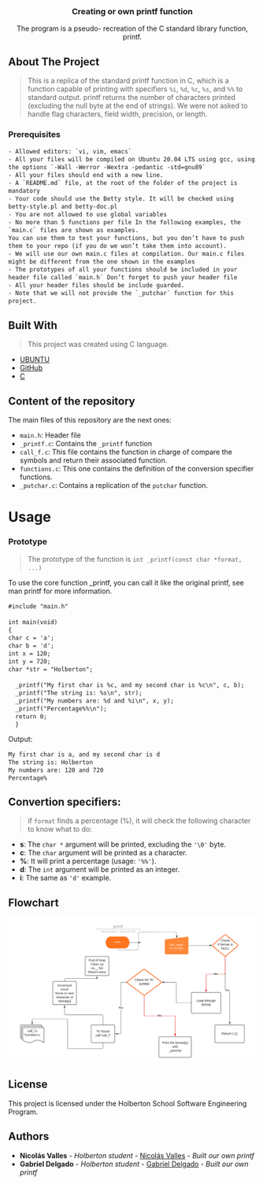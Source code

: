 <br/>
<p align="center">
  <h3 align="center">Creating or own printf function</h3>

  <p align="center">
    The program is a pseudo- recreation of the C standard library function, printf.

  </p>
</p>


## About The Project

> This is a replica of the standard printf function in C, which is a function capable of printing with specifiers `%i`, `%d`, `%c`, `%s`, and `%%` to standard output. printf returns the number of characters printed (excluding the null byte at the end of strings). We were not asked to handle flag characters, field width, precision, or length.

### Prerequisites
```
- Allowed editors: `vi, vim, emacs`
- All your files will be compiled on Ubuntu 20.04 LTS using gcc, using the options `-Wall -Werror -Wextra -pedantic -std=gnu89`
- All your files should end with a new line.
- A `README.md` file, at the root of the folder of the project is mandatory
- Your code should use the Betty style. It will be checked using betty-style.pl and betty-doc.pl 
- You are not allowed to use global variables
- No more than 5 functions per file In the following examples, the `main.c` files are shown as examples.
You can use them to test your functions, but you don’t have to push them to your repo (if you do we won’t take them into account).
- We will use our own main.c files at compilation. Our main.c files might be different from the one shown in the examples
- The prototypes of all your functions should be included in your header file called `main.h` Don’t forget to push your header file
- All your header files should be include guarded.
- Note that we will not provide the `_putchar` function for this project.
```

## Built With
> This project was created using C language.

* [UBUNTU]()
* [GitHub](https://github.com/)
* [C]()

## Content of the repository

The main files of this repository are the next ones:
- `main.h`: Header file 
- `_printf.c`: Contains the `_printf` function
- `call_f.c`: This file contains the function in charge of compare the symbols and return their associated function.
- `functions.c`: This one contains the definition of the conversion specifier functions.
- `_putchar.c`: Contains a replication of the `putchar` function. 
# Usage

### Prototype

> The prototype of the function is `int _printf(const char *format, ...)`
 
To use the core function _printf, you can call it like the original printf, see man printf for more information.

```
#include "main.h"

int main(void)
{
char c = 'a';
char b = 'd';
int x = 120;
int y = 720;
char *str = "Holberton";

  _printf("My first char is %c, and my second char is %c\n", c, b);
  _printf("The string is: %s\n", str);
  _printf("My numbers are: %d and %i\n", x, y);
  _printf("Percentage%%\n");
  return 0;
  }
```
Output:
```
My first char is a, and my second char is d
The string is: Holberton
My numbers are: 120 and 720
Percentage%
```

## Convertion specifiers:
> if `format` finds a percentage (%), it will check the following character to know what to do:

* __s__: The `char *` argument will be printed, excluding the `'\0'` byte.
* __c__: The `char` argument will be printed as a character.
* __%__: It will print a percentage (usage: `'%%'`).
* __d__: The `int` argument will be printed as an integer.
* __i__: The same as `'d'` example.


## Flowchart

![Flowchart of the _printf function](https://raw.githubusercontent.com/Gabr1el20/holbertonschool-printf/master/printfv2.png)




## License

This project is licensed under the Holberton School Software Engineering Program.

## Authors

* **Nicolás Valles** - *Holberton student* - [Nicolás Valles](https://github.com/NicoV00/) - *Built our own printf*
* **Gabriel Delgado** - *Holberton student* - [Gabriel Delgado](https://github.com/Gabr1el20/) - *Built our own printf*
